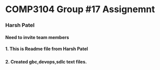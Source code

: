 # COMP3104 Group #17 Assignemnt

### Harsh Patel



#### Need to invite team members

#### 1. This is Readme file from Harsh Patel
##### 

#### 2. Created gbc,devops,sdlc text files.
